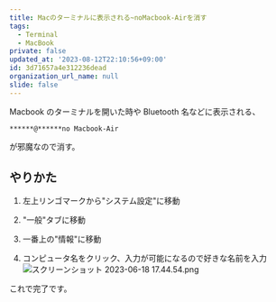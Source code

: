 ```yaml
---
title: Macのターミナルに表示される~noMacbook-Airを消す
tags:
  - Terminal
  - MacBook
private: false
updated_at: '2023-08-12T22:10:56+09:00'
id: 3d71657a4e312236dead
organization_url_name: null
slide: false
---
```


Macbook のターミナルを開いた時や Bluetooth 名などに表示される、

```:
******@******no Macbook-Air

```

が邪魔なので消す。

## やりかた

1. 左上リンゴマークから"システム設定"に移動

2. "一般"タブに移動

3. 一番上の"情報"に移動

4. コンピュータ名をクリック、入力が可能になるので好きな名前を入力
   ![スクリーンショット 2023-06-18 17.44.54.png](https://qiita-image-store.s3.ap-northeast-1.amazonaws.com/0/2778030/0664db83-c21c-bde6-7606-9f4ee0929002.png)

これで完了です。
